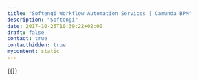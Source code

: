 ```yaml
---
title: "Softengi Workflow Automation Services | Camunda BPM"
description: "Softengi"
date: 2017-10-25T10:39:22+02:00
draft: false
contact: true
contacthidden: true
mycontent: static
---
```

{{<partner-single
company="Softengi"
type="si"
website="http://softengi.com"
countrycode="UA"
city="Kyiv"
description="With 23 years of experience at software development outsourcing of the most popular technological stacks (using such languages as C#, Java, JavaScript, Angular.JS, C/C++, .NET, ASP.NET, etc), Softengi brings only tangible results to its clients. We focus primarily on the effective business partnership with our customers that’s why we show financial stability and sustainable double-digit growth.Softengi has built a longstanding business relationship with such mature organizations, as Enviance, a major US EHS software provider, Telia, a dominant Swedish telecom provider, Veon, a  multinational telecommunications services company. We’ve elaborated multiple internal quality control and management policies for each customer and conduct a due diligence audit annually.  Validation of our major qualifications is the basis of the trust of our loyal clients. Softengi's Quality Management System Excellence is regularly verified by ISO 9001 Certification. While the Information Security Management Standard is confirmed with ISO/IEC 27001 Certification. Softengi’s efforts were recognized on the global level by the International Association of Outsourcing Professional (IAOP) which included our company in its top 100 list 5 times. Digital transformation is more than the mission, it’s our own corporate philosophy. We’ve chosen this direction for the company that’s why we invest in R&D remaining a leading Learning Organization in our sphere. Softengi’s team masters and implements advanced technological solutions, such as AI, Blockchain, XR, IoT or gamification to keep the finger on the pulse. More than that, we don’t limit ourselves with outsourcing and outstaffing and contribute to the consortium’s multiple products development.  "
siregion="na,emea,emea,apac"
level="basic"
logo="//images.ctfassets.net/vpidbgnakfvf/fvgHHXQoTVeiGyS2sZ8zx/416915cfade588e504b9661dd2b5807c/softengi_logo.png">}}